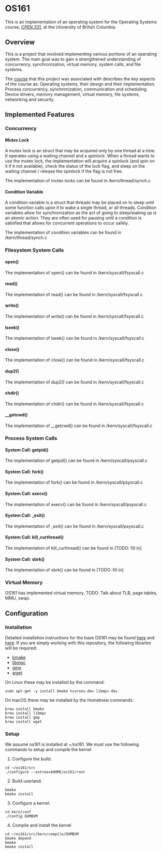 # OS161

This is an implementation of an operating system for the Operating Systems course, [CPEN 331](
https://sites.google.com/site/cpen331/), at the University of British Columbia.

## Overview
This is a project that involved implementing various portions of an operating system. The main goal was to gain a strengthened understanding of concurrency, synchronization, virtual memory, system calls, and file systems.

The [course](https://courses.students.ubc.ca/cs/main?pname=subjarea&tname=subjareas&req=3&dept=CPEN&course=331) that this project was associated with describes the key aspects of the course as: 
Operating systems, their design and their implementation. Process concurrency, synchronization, communication and scheduling. Device drivers, memory management, virtual memory, file systems, networking and security.

## Implemented Features
### Concurrency
#### Mutex Lock
A mutex lock is an struct that may be acquired only by one thread at a time. It operates using a waiting channel and a spinlock. When a thread wants to use the mutex lock, the implementation will acquire a spinlock (and spin on it if it not available), check the status of the lock flag, and sleep on the waiting channel / release the spinlock if the flag is not free.

The implementation of mutex locks can be found in /kern/thread/synch.c

#### Condition Variable
A condition variable is a struct that threads may be placed on to sleep until some function calls upon it to wake a single thread, or all threads. Condition variables allow for synchronization as the act of going to sleep/waking up is an atomic action. They are often used for pausing until a condition is satisfied that allows for concurrent operations to occur safely.

The implementation of condition variables can be found in /kern/thread/synch.c

### Filesystem System Calls
#### open()
The implementation of open() can be found in /kern/syscall/fsyscall.c
#### read()
The implementation of read() can be found in /kern/syscall/fsyscall.c
#### write()
The implementation of write() can be found in /kern/syscall/fsyscall.c
#### lseek()
The implementation of lseek() can be found in /kern/syscall/fsyscall.c
#### close()
The implementation of close() can be found in /kern/syscall/fsyscall.c
#### dup2()
The implementation of dup2() can be found in /kern/syscall/fsyscall.c
#### chdir()
The implementation of chdir() can be found in /kern/syscall/fsyscall.c
#### __getcwd()
The implementation of __getcwd() can be found in /kern/syscall/fsyscall.c

### Process System Calls
#### System Call: getpid()
The implementation of getpid() can be found in /kern/syscall/psyscall.c
#### System Call: fork()
The implementation of fork() can be found in /kern/syscall/psyscall.c
#### System Call: execv()
The implementation of execv() can be found in /kern/syscall/psyscall.c
#### System Call: _exit()
The implementation of _exit() can be found in /kern/syscall/psyscall.c
#### System Call: kill_curthread()
The implementation of kill_curthread() can be found in [TODO: fill in]
#### System Call: sbrk()
The implementation of sbrk() can be found in [TODO: fill in]

### Virtual Memory
OS161 has implemented virtual memory. TODO: Talk about TLB, page tables, MMU, swap.

## Configuration
### Installation
Detailed installation instructions for the base OS161 may be found [here](https://sites.google.com/site/os161ubc/os161-installation) and [here](http://os161.eecs.harvard.edu/resources/building.html). If you are simply working with this repository, the following libraries will be required:
* [bmake](http://crufty.net/help/sjg/bmake.html)
* [libmpc](http://www.multiprecision.org/index.php?prog=mpc)
* [gmp](https://gmplib.org/)
* [wget](https://www.gnu.org/software/wget/)

On Linux these may be installed by the command:
```
sudo apt-get -y install bmake ncurses-dev libmpc-dev
```
On macOS these may be installed by the Homebrew commands:
```
brew install bmake
brew install libmpc
brew install gmp
brew install wget
```
### Setup
We assume os161 is installed at ~/os161. We must use the following commands to setup and compile the kernel
1. Configure the build. 
```
cd ~/os161/src
./configure --ostree=$HOME/os161/root
```
2. Build userland.
```
bmake
bmake install
```
3. Configure a kernel.
```
cd kern/conf
./config DUMBVM
```
4. Compile and install the kernel
```
cd ~/os161/src/kern/compile/DUMBVM
bmake depend
bmake
bmake install
```

